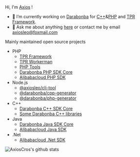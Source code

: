<!--
**AxiosCros/AxiosCros** is a ✨ _special_ ✨ repository because its `README.md` (this file) appears on your GitHub profile.

Here are some ideas to get you started:

- 🔭 I’m currently working on ...
- 🌱 I’m currently learning ...
- 👯 I’m looking to collaborate on ...
- 🤔 I’m looking for help with ...
- 💬 Ask me about ...
- 📫 How to reach me: ...
- 😄 Pronouns: ...
- ⚡ Fun fact: ...
-->

Hi, I'm [Axios](https://hanxv.cn) !

- 🔭 I’m currently working on [Darabonba](https://github.com/aliyun/darabonba) for [C++](https://github.com/aliyun/darabonba-cpp-generator)&[PHP](https://github.com/aliyun/darabonba-php-generator) and [TPR Framework](https://github.com/AxiosCros/tpr).
- 💬 Ask me about anything [here](https://github.com/AxiosCros/AxiosCros/issues) or contact me by email axiosleo@foxmail.com

Mainly maintained open source projects

- PHP
  - [TPR Framework](https://github.com/AxiosCros/tpr/wiki)
  - [TPR Workerman](https://github.com/AxiosCros/tpr-workerman)
  - [PHP Tools](https://github.com/AxiosCros/php-tools)
  - [Darabonba PHP SDK Core](https://github.com/aliyun/tea-php)
  - [Alibabacloud PHP SDK](https://github.com/aliyun/openapi-sdk-php-client)
- Node.js
  - [@axiosleo/cli-tool](https://github.com/AxiosCros/node-cli)
  - [@darabonba/cpp-generator](https://github.com/aliyun/darabonba-cpp-generator)
  - [@darabonba/php-generator](https://github.com/aliyun/darabonba-php-generator)
- C++
  - [Darabonba C++ SDK Core](https://github.com/aliyun/tea-cpp)
  - [Some Darabonba C++ libraries](https://github.com/alibabacloud-sdk-cpp)
- Java
  - [Darabonba Java SDK Core](https://github.com/aliyun/tea-java)
  - [Alibabacloud Java SDK](https://github.com/aliyun/aliyun-openapi-java-sdk)
- .Net
  - [Alibabacloud .Net SDK](https://github.com/aliyun/aliyun-openapi-net-sdk)

<img align="center" src="https://github-readme-stats.vercel.app/api?username=AxiosCros&show_icons=true&hide=issues" alt="AxiosCros's github stats" />
